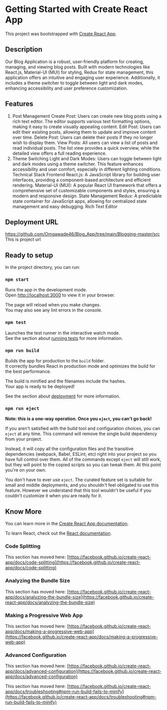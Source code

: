 # Getting Started with Create React App

This project was bootstrapped with [Create React App](https://github.com/facebook/create-react-app).

## Description
Our Blog Application is a robust, user-friendly platform for creating, managing, and viewing blog posts. Built with modern technologies like React.js, Material-UI (MUI) for styling, Redux for state management, this application offers an intuitive and engaging user experience. Additionally, it includes a theme switcher to toggle between light and dark modes, enhancing accessibility and user preference customization.

## Features

1. Post Management
Create Post: Users can create new blog posts using a rich text editor. The editor supports various text formatting options, making it easy to create visually appealing content.
Edit Post: Users can edit their existing posts, allowing them to update and improve content over time.
Delete Post: Users can delete their posts if they no longer wish to display them.
View Posts: All users can view a list of posts and read individual posts. The list view provides a quick overview, while the detailed view offers a full reading experience.
2. Theme Switching
Light and Dark Modes: Users can toggle between light and dark modes using a theme switcher. This feature enhances accessibility and user comfort, especially in different lighting conditions.
Technical Stack
Frontend
React.js: A JavaScript library for building user interfaces, providing a component-based architecture and efficient rendering.
Material-UI (MUI): A popular React UI framework that offers a comprehensive set of customizable components and styles, ensuring a modern and responsive design.
State Management
Redux: A predictable state container for JavaScript apps, allowing for centralized state management and easy debugging.
Rich Text Editor

## Deployment URL
https://github.com/Omgawade46/Blog_App/tree/main/Blogging-master/src
This is project url

## Ready to setup

In the project directory, you can run:

### `npm start`

Runs the app in the development mode.\
Open [http://localhost:3000](http://localhost:3000) to view it in your browser.

The page will reload when you make changes.\
You may also see any lint errors in the console.

### `npm test`

Launches the test runner in the interactive watch mode.\
See the section about [running tests](https://facebook.github.io/create-react-app/docs/running-tests) for more information.

### `npm run build`

Builds the app for production to the `build` folder.\
It correctly bundles React in production mode and optimizes the build for the best performance.

The build is minified and the filenames include the hashes.\
Your app is ready to be deployed!

See the section about [deployment](https://facebook.github.io/create-react-app/docs/deployment) for more information.

### `npm run eject`

**Note: this is a one-way operation. Once you `eject`, you can't go back!**

If you aren't satisfied with the build tool and configuration choices, you can `eject` at any time. This command will remove the single build dependency from your project.

Instead, it will copy all the configuration files and the transitive dependencies (webpack, Babel, ESLint, etc) right into your project so you have full control over them. All of the commands except `eject` will still work, but they will point to the copied scripts so you can tweak them. At this point you're on your own.

You don't have to ever use `eject`. The curated feature set is suitable for small and middle deployments, and you shouldn't feel obligated to use this feature. However we understand that this tool wouldn't be useful if you couldn't customize it when you are ready for it.

## Know More

You can learn more in the [Create React App documentation](https://facebook.github.io/create-react-app/docs/getting-started).

To learn React, check out the [React documentation](https://reactjs.org/).

### Code Splitting

This section has moved here: [https://facebook.github.io/create-react-app/docs/code-splitting](https://facebook.github.io/create-react-app/docs/code-splitting)

### Analyzing the Bundle Size

This section has moved here: [https://facebook.github.io/create-react-app/docs/analyzing-the-bundle-size](https://facebook.github.io/create-react-app/docs/analyzing-the-bundle-size)

### Making a Progressive Web App

This section has moved here: [https://facebook.github.io/create-react-app/docs/making-a-progressive-web-app](https://facebook.github.io/create-react-app/docs/making-a-progressive-web-app)

### Advanced Configuration

This section has moved here: [https://facebook.github.io/create-react-app/docs/advanced-configuration](https://facebook.github.io/create-react-app/docs/advanced-configuration)



This section has moved here: [https://facebook.github.io/create-react-app/docs/troubleshooting#npm-run-build-fails-to-minify](https://facebook.github.io/create-react-app/docs/troubleshooting#npm-run-build-fails-to-minify)
